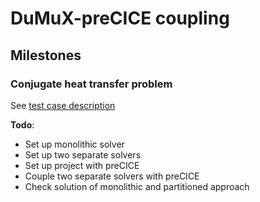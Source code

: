 # DuMuX-preCICE coupling

## Milestones

### Conjugate heat transfer problem 

See [test case description](dumux_test_case.md#conjugate-heat-transfer) 

**Todo**:

- Set up monolithic solver
- Set up two separate solvers
- Set up project with preCICE
- Couple two separate solvers with preCICE
- Check solution of monolithic and partitioned approach

